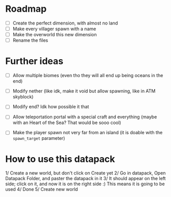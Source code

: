 # Roadmap

- [ ] Create the perfect dimension, with almost no land
- [ ] Make every villager spawn with a name
- [ ] Make the overworld this new dimension
- [ ] Rename the files

# Further ideas

- [ ] Allow multiple biomes (even tho they will all end up being oceans in the end)
- [ ] Modify nether (like idk, make it void but allow spawning, like in ATM skyblock)
- [ ] Modify end? Idk how possible it that
- [ ] Allow teleportation portal with a special craft and everything (maybe with an Heart of the Sea? That would be sooo cool)
- [ ] Make the player spawn not very far from an island (it is doable with the `spawn_target` parameter)


# How to use this datapack

1/ Create a new world, but don't click on Create yet
2/ Go in datapack, Open Datapack Folder, and paster the datapack in it
3/ It should appear on the left side; click on it, and now it is on the right side :) This means it is going to be used
4/ Done
5/ Create new world
